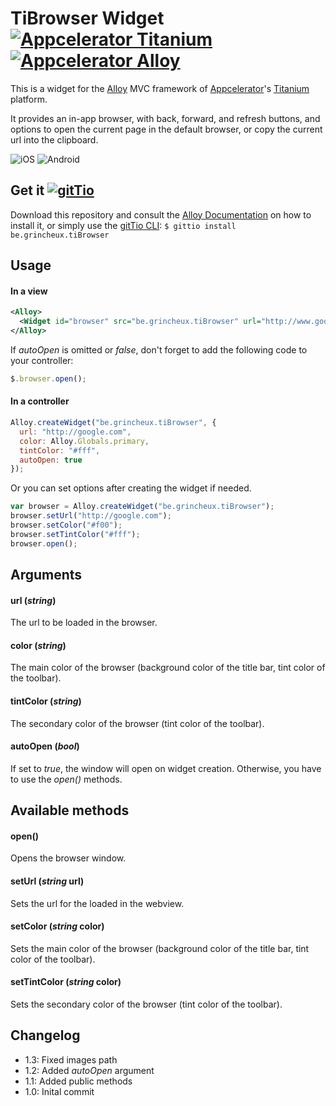 # TiBrowser Widget [![Appcelerator Titanium](http://www-static.appcelerator.com/badges/titanium-git-badge-sq.png)](http://appcelerator.com/titanium/) [![Appcelerator Alloy](http://www-static.appcelerator.com/badges/alloy-git-badge-sq.png)](http://appcelerator.com/alloy/)
This is a widget for the [Alloy](http://projects.appcelerator.com/alloy/docs/Alloy-bootstrap/index.html) MVC framework of [Appcelerator](http://www.appcelerator.com)'s [Titanium](http://www.appcelerator.com/platform) platform.

It provides an in-app browser, with back, forward, and refresh buttons, and options to open the current page in the default browser, or copy the current url into the clipboard.

![iOS](https://raw.github.com/jdanthinne/tiBrowser/master/be.grincheux.tiBrowser/docs/capture-ios.png)
![Android](https://raw.github.com/jdanthinne/tiBrowser/master/be.grincheux.tiBrowser/docs/capture-android.png)

## Get it [![gitTio](http://gitt.io/badge.png)](http://gitt.io/component/be.grincheux.tiBrowser)
Download this repository and consult the [Alloy Documentation](http://docs.appcelerator.com/titanium/latest/#!/guide/Alloy_XML_Markup-section-35621528_AlloyXMLMarkup-ImportingWidgets) on how to install it, or simply use the [gitTio CLI](http://gitt.io/cli):
`$ gittio install be.grincheux.tiBrowser`

## Usage
#### In a view
```xml
<Alloy>
  <Widget id="browser" src="be.grincheux.tiBrowser" url="http://www.google.com" color="#f00" tintColor="#fff" autoOpen="true" />
</Alloy>
```
If *autoOpen* is omitted or *false*, don't forget to add the following code to your controller:
```javascript
$.browser.open();
```
#### In a controller
```javascript
Alloy.createWidget("be.grincheux.tiBrowser", {
  url: "http://google.com",
  color: Alloy.Globals.primary,
  tintColor: "#fff",
  autoOpen: true
});
```
Or you can set options after creating the widget if needed.
```javascript
var browser = Alloy.createWidget("be.grincheux.tiBrowser");
browser.setUrl("http://google.com");
browser.setColor("#f00");
browser.setTintColor("#fff");
browser.open();
```
## Arguments
#### url (*string*)
The url to be loaded in the browser.
#### color (*string*)
The main color of the browser (background color of the title bar, tint color of the toolbar).
#### tintColor (*string*)
The secondary color of the browser (tint color of the toolbar).
#### autoOpen (*bool*)
If set to *true*, the window will open on widget creation. Otherwise, you have to use the *open()* methods.
## Available methods
#### open()
Opens the browser window.
#### setUrl (*string* url)
Sets the url for the loaded in the webview.
#### setColor (*string* color)
Sets the main color of the browser (background color of the title bar, tint color of the toolbar).
#### setTintColor (*string* color)
Sets the secondary color of the browser (tint color of the toolbar).

## Changelog
* 1.3: Fixed images path
* 1.2: Added *autoOpen* argument
* 1.1: Added public methods
* 1.0: Inital commit

